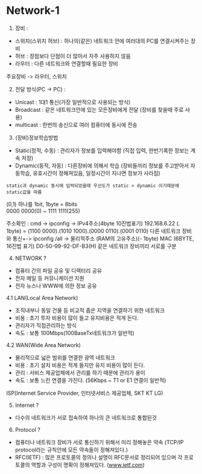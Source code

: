 # Network-1

1. 장비 :

- 스위치(스위치 허브) : 하나의(같은) 네트워크 안에 여러대의 PC를 연결시켜주는 장비 
- 허브 : 장점보다 단점이 더 많아서 자주 사용하지 않음
- 라우터 : 다른 네트워크와 연결할때 필요한 장비

주요장비 -> 라우터, 스위치

2. 전달 방식(PC -> PC) :

- Unicast : 1대1 통신(가장 일반적으로 사용되는 방식)
- Broadcast : 같은 네트워크안에 있는 모든장비에게 전달 (장비를 찾을때 주로 사용)
- multicast : 한번의 송신으로 여러 컴퓨터에 동시에 전송

3. (장비)정보학습방법
  
- Static(정적, 수동) : 관리자가 정보를 입력해야함 (직접 입력, 한번기록한 정보는 계속 저장)
- Dynamic(동적, 자동) : 다른장비에 의해서 학습 (장비들끼리 정보를 주고받아서 자동학습, 유효시간이 정해져있음, 일정시간이 지나면 정보가 사라짐)

```note
static과 dynamic 동시에 입력되었을때 우선도가 static > dynamic 이기때문에 static값을 따름
```

(0,1) 하나를 1bit, 1byte = 8bits <br/>
0000 0000(0) ~ 1111 1111(255)

주소확인 : cmd -> ipconfig -> IPv4주소(4byte 10진법표기) 
192.168.6.22 (. 1byte) = (1100 0000).(1010 1000).(0000 0110).(0001 0110)
다른 네트워크 장비와 통신+-> ipconfig /all -> 물리적주소 (RAM의 고유주소)(- 1byte)
MAC (6BYTE, 16진법 표기) D0-50-99-92-DF-B3(H) 같은 네트워크 장비끼리 서로를 구분

4. NETWORK ?

- 컴퓨터 간의 파일 공유 및 디렉터리 공유
- 전자 메일 등 커뮤니케이션 지원
- 전자 뉴스나 WWW에 의한 정보 공유

	
4.1 LAN(Local Area Network)
	  
 - 조직내부나 동일 건물 등 비교적 좁은 지역을 연결하기 위한 네트워크
 - 비용 : 초기 투자 비용이 많이 들고 유지비용은 적게 든다.
 - 관리자가 직접관리하는 방식
 - 속도 : 보통 100Mbps(100BaseTx네트워크가 일반적)


4.2 WAN(Wide Area Network)

- 물리적으로 넓은 범위를 연결한 광역 네트워크
- 비용 : 초기 설치 비용은 적게 들지만 유지 비용이 많이 든다.
- 관리 : 서비스 제공업체에서 관리를 하기 때문에 관리가 용이
- 속도 : 보통 느린 연결을 가진다. (56Kbps ~ T1 or E1 연결이 일반적) 

ISP(Internet Service Provider, 인터넷서비스 제공업체, SKT KT LG)

5. Internet ?

- 다수의 네트워크가 서로 접속하여 하나의 큰 네트워크로 통합된것


6. Protocol ?

- 컴퓨터나 네트워크 장비가 서로 통신하기 위해서 미리 정해놓은 약속 (TCP/IP protocol라는 규칙안에 모든 약속들이 정해져있다.)
- RFC(IETF) : 많은 프로토콜의 정의나 설명이 RFC문서로 정리되어 있으며 각 프로토콜의 역할과 구성이 명확이 정해져있다. (www.ietf.com)
